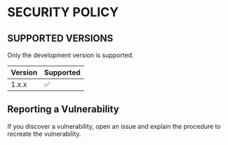 # SECURITY POLICY

## SUPPORTED VERSIONS

Only the development version is supported.

| Version | Supported          |
|---------|--------------------|
| 1.x.x   | :white_check_mark: |

## Reporting a Vulnerability

If you discover a vulnerability, open an issue and explain the procedure to recreate the vulnerability.
